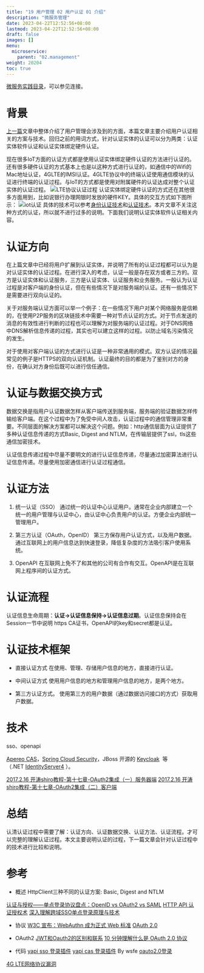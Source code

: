 ```yaml
---
title: "19 用户管理 02 用户认证 01 介绍"
description: "微服务管理"
date: 2023-04-22T12:52:56+08:00
lastmod: 2023-04-22T12:52:56+08:00
draft: false
images: []
menu:
  microservice:
    parent: "02.management"
weight: 20204
toc: true
---
```


[微服务实践目录](https://www.jianshu.com/p/f3d5a02757f1)，可以参见连接。

# 背景

[上一篇]()文章中整体介绍了用户管理会涉及到的方面，本篇文章主要介绍用户认证相关的方案与技术。回归之前的用词方式，针对认证实体的认证可以分为两类：认证实体软件认证和认证实体绑定硬件认证。

现在很多IoT方面的认证方式都是使用认证实体绑定硬件认证的方法进行认证的。还有很多硬件认证的方式基本上也是以这种方式进行认证的，如通信中的Wifi的Mac地址认证，4GLTE的IMSI认证。4GLTE协议中的终端认证使用通信模块的认证进行终端的认证过程。与IoT的方式都是使用对附属硬件的认证达成对整个认证实体的认证过程。
![LTE协议认证过程](https://upload-images.jianshu.io/upload_images/2454595-762e4fadb62799b6.png?imageMogr2/auto-orient/strip%7CimageView2/2/w/1240)
认证实体绑定硬件认证的方式还在其他很多方面用到，比如说银行办理网银时发放的硬件KEY。具体的交互方式如下图所示：
![iot认证](https://upload-images.jianshu.io/upload_images/2454595-33c03d349152e385.png?imageMogr2/auto-orient/strip%7CimageView2/2/w/630)
具体的技术可以参考[身份认证技术](https://baike.baidu.com/item/%E8%BA%AB%E4%BB%BD%E8%AE%A4%E8%AF%81%E6%8A%80%E6%9C%AF/1897549?fr=aladdin)和[认证技术](https://www.jianshu.com/p/f2c9bd10f044)。本片文章不关注这种方式的认证，所以就不进行过多的说明。下面我们说明认证实体软件认证相关内容。

# 认证方向
在上篇文章中已经将用户扩展到认证实体，并说明了所有的认证过程都可以认为是对认证实体的认证过程。在进行深入的考虑，认证一般是存在双方或者三方的。双方是认证实体和认证服务，三方是认证实体、认证服务和业务服务。一般认为认证过程是对客户端的身份认证，但在有些情况下是对服务端的认证。还有一些情况下是需要进行双向认证的。

关于对服务端认证方面可以举一个例子：在一些情况下用户对某个网络服务是信赖的，在使用P2P服务的区块链技术中需要一种对节点认证的方式。对于节点发送的消息的有效性进行判断的过程也可以理解为对服务端的认证过程。对于DNS网络中DNS解析信息传递的过程，其实也可以建立这样的过程。以防止域名污染情况的发生。

对于使用对客户端认证的方式进行认证是一种非常通用的模式。双方认证的情况最常见的例子是HTTPS的双向认证机制。认证最终的目的都是为了鉴别对方的身份，在确认对方身份后既可以进行信任通信。

# 认证与数据交换方式
数据交换是指用户认证数据怎样从客户端传送到服务端，服务端的验证数据怎样传输给客户端。在这个过程中为了免受中间人攻击，认证过程中的通信管理非常重要。不同层面的解决方案都可以解决这个问题。例如：http通信层面为认证提供了多种认证信息传递的方式Basic, Digest and NTLM，在传输层提供了ssl，tls这些通信加密技术。

认证信息传递过程中尽量不要明文的进行认证信息传递，尽量通过加密算法进行认证信息传递。尽量使用加密通信进行认证过程通信。

# 认证方法
1. 统一认证（SSO）
通过统一的认证中心认证用户。通常在企业内部建立一个统一的用户管理与认证中心，由认证中心负责用户的认证。方便企业内部统一管理用户。

2. 第三方认证（OAuth，OpenID）
第三方保存用户认证方式，以及用户数据。通过互联网上的用户信息达到快速登录，降低复杂度的方法吸引客户使用系统。

3. OpenAPI
在互联网上免不了和其他的公司有合作有交互。OpenAPI是在互联网上程序间的认证方式。

# 认证流程

认证信息生命周期：**认证->认证信息保持->认证信息过期**。认证信息保持会在Session一节中说明
https CA证书，OpenAPI的key和secret都是认证。

# 认证技术框架

- 直接认证方式
在使用、管理、存储用户信息的地方，直接进行认证。

- 中间认证方式
使用用户信息的地方和管理用户信息的地方，是两个地方。

- 第三方认证方式。
使用第三方的用户数据（通过数据访问接口的方式）获取用户数据。

# 技术

sso、openapi

[Apereo CAS](https://github.com/apereo/cas)，[Spring Cloud Security](https://github.com/spring-cloud/spring-cloud-security)，JBoss 开源的 [Keycloak](https://github.com/keycloak/keycloak)  等（.NET [IdentityServer4](https://github.com/IdentityServer/IdentityServer4) ）。

[2017.2.16 开涛shiro教程-第十七章-OAuth2集成（一）服务器端](https://www.cnblogs.com/lyh421/p/6404801.html)
[2017.2.16 开涛shiro教程-第十七章-OAuth2集成（二）客户端](https://www.cnblogs.com/lyh421/p/6405668.html)

# 总结

认清认证过程中需要了解：认证方向、认证数据交换、认证方法、认证流程。才可以完整的理解认证过程。本文主要说明认证的过程，下一篇文章会针对认证过程中的技术进行比较和说明。

# 参考
- 概述
HttpClient三种不同的认证方案: Basic, Digest and NTLM

[认证与授权——单点登录协议盘点：OpenID vs OAuth2 vs SAML](https://www.jianshu.com/p/5d535eee0a9b)
[HTTP API 认证授权术](https://coolshell.cn/articles/19395.html)
[深入理解跨域SSO单点登录原理与技术](https://www.cnblogs.com/yueshutong/p/9468035.html)

- 协议
[W3C 宣布：WebAuthn 成为正式 Web 标准](https://www.oschina.net/news/104907/w3c-released-webauthn-becomes-an-official-web-standard)
[OAuth 2.0](https://oauth.net/2/)

- OAuth2
[JWT和Oauth2的区别和联系](https://www.jianshu.com/p/1870f456b334)
[10 分钟理解什么是 OAuth 2.0 协议](https://deepzz.com/post/what-is-oauth2-protocol.html)

- 代码
[yapi sso 登录插件](https://github.com/YMFE/yapi-plugin-qsso)
[yapi cas 登录插件](https://github.com/wsfe/yapi-plugin-cas) By wsfe
[oauto2.0登录](https://github.com/xwxsee2014/yapi-plugin-oauth2)

[4G LTE网络协议漏洞](https://www.linuxprobe.com/network-protocol-vulnerability.html)

